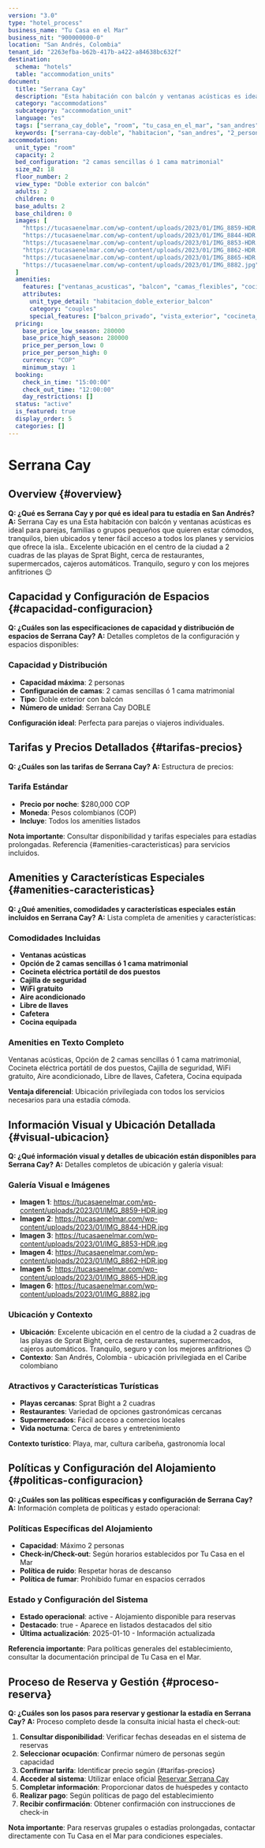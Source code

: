 ```yaml
---
version: "3.0"
type: "hotel_process"
business_name: "Tu Casa en el Mar"
business_nit: "900000000-0"
location: "San Andrés, Colombia"
tenant_id: "2263efba-b62b-417b-a422-a84638bc632f"
destination:
  schema: "hotels"
  table: "accommodation_units"
document:
  title: "Serrana Cay"
  description: "Esta habitación con balcón y ventanas acústicas es ideal para parejas, familias  o grupos pequeños que quieren estar cómodos, tranquilos, bien ubicados y tener fácil acceso a todos los planes y servicios que ofrece la isla."
  category: "accommodations"
  subcategory: "accommodation_unit"
  language: "es"
  tags: ["serrana_cay_doble", "room", "tu_casa_en_el_mar", "san_andres"]
  keywords: ["serrana-cay-doble", "habitacion", "san_andres", "2_personas", "aire_acondicionado", "wifi"]
accommodation:
  unit_type: "room"
  capacity: 2
  bed_configuration: "2 camas sencillas ó 1 cama matrimonial"
  size_m2: 18
  floor_number: 2
  view_type: "Doble exterior con balcón"
  adults: 2
  children: 0
  base_adults: 2
  base_children: 0
  images: [
    "https://tucasaenelmar.com/wp-content/uploads/2023/01/IMG_8859-HDR.jpg",
    "https://tucasaenelmar.com/wp-content/uploads/2023/01/IMG_8844-HDR.jpg",
    "https://tucasaenelmar.com/wp-content/uploads/2023/01/IMG_8853-HDR.jpg",
    "https://tucasaenelmar.com/wp-content/uploads/2023/01/IMG_8862-HDR.jpg",
    "https://tucasaenelmar.com/wp-content/uploads/2023/01/IMG_8865-HDR.jpg",
    "https://tucasaenelmar.com/wp-content/uploads/2023/01/IMG_8882.jpg"
  ]
  amenities:
    features: ["ventanas_acusticas", "balcon", "camas_flexibles", "cocineta_electrica", "cajilla_seguridad", "wifi", "aire_acondicionado", "libre_llaves", "cafetera", "cocina_equipada"]
    attributes:
      unit_type_detail: "habitacion_doble_exterior_balcon"
      category: "couples"
      special_features: ["balcon_privado", "vista_exterior", "cocineta_portatil", "versatil"]
  pricing:
    base_price_low_season: 280000
    base_price_high_season: 280000
    price_per_person_low: 0
    price_per_person_high: 0
    currency: "COP"
    minimum_stay: 1
  booking:
    check_in_time: "15:00:00"
    check_out_time: "12:00:00"
    day_restrictions: []
  status: "active"
  is_featured: true
  display_order: 5
  categories: []
---
```


# Serrana Cay

## Overview {#overview}

**Q: ¿Qué es Serrana Cay y por qué es ideal para tu estadía en San Andrés?**
**A:** Serrana Cay es una Esta habitación con balcón y ventanas acústicas es ideal para parejas, familias  o grupos pequeños que quieren estar cómodos, tranquilos, bien ubicados y tener fácil acceso a todos los planes y servicios que ofrece la isla.. Excelente ubicación en el centro de la ciudad a 2 cuadras de las playas de Sprat Bight, cerca de restaurantes, supermercados, cajeros automáticos. Tranquilo, seguro y con los mejores anfitriones 😉

## Capacidad y Configuración de Espacios {#capacidad-configuracion}

**Q: ¿Cuáles son las especificaciones de capacidad y distribución de espacios de Serrana Cay?**
**A:** Detalles completos de la configuración y espacios disponibles:

### Capacidad y Distribución
- **Capacidad máxima**: 2 personas <!-- EXTRAE: capacity.max_capacity -->
- **Configuración de camas**: 2 camas sencillas ó 1 cama matrimonial <!-- EXTRAE: bed_configuration -->
- **Tipo**: Doble exterior con balcón <!-- EXTRAE: room_type -->
- **Número de unidad**: Serrana Cay DOBLE <!-- EXTRAE: unit_number -->

**Configuración ideal**: Perfecta para parejas o viajeros individuales.

## Tarifas y Precios Detallados {#tarifas-precios}

**Q: ¿Cuáles son las tarifas de Serrana Cay?**
**A:** Estructura de precios:

### Tarifa Estándar
- **Precio por noche**: $280,000 COP <!-- EXTRAE: base_price -->
- **Moneda**: Pesos colombianos (COP)
- **Incluye**: Todos los amenities listados

**Nota importante**: Consultar disponibilidad y tarifas especiales para estadías prolongadas. Referencia {#amenities-caracteristicas} para servicios incluidos.

## Amenities y Características Especiales {#amenities-caracteristicas}

**Q: ¿Qué amenities, comodidades y características especiales están incluidos en Serrana Cay?**
**A:** Lista completa de amenities y características:

### Comodidades Incluidas
- **Ventanas acústicas** <!-- EXTRAE: amenities_list -->
- **Opción de 2 camas sencillas ó 1 cama matrimonial** <!-- EXTRAE: amenities_list -->
- **Cocineta eléctrica portátil de dos puestos** <!-- EXTRAE: amenities_list -->
- **Cajilla de seguridad** <!-- EXTRAE: amenities_list -->
- **WiFi gratuito** <!-- EXTRAE: amenities_list -->
- **Aire acondicionado** <!-- EXTRAE: amenities_list -->
- **Libre de llaves** <!-- EXTRAE: amenities_list -->
- **Cafetera** <!-- EXTRAE: amenities_list -->
- **Cocina equipada** <!-- EXTRAE: amenities_list -->

### Amenities en Texto Completo
Ventanas acústicas, Opción de 2 camas sencillas ó 1 cama matrimonial, Cocineta eléctrica portátil de dos puestos, Cajilla de seguridad, WiFi gratuito, Aire acondicionado, Libre de llaves, Cafetera, Cocina equipada <!-- EXTRAE: unit_amenities -->

**Ventaja diferencial**: Ubicación privilegiada con todos los servicios necesarios para una estadía cómoda.

## Información Visual y Ubicación Detallada {#visual-ubicacion}

**Q: ¿Qué información visual y detalles de ubicación están disponibles para Serrana Cay?**
**A:** Detalles completos de ubicación y galería visual:

### Galería Visual e Imágenes
- **Imagen 1**: https://tucasaenelmar.com/wp-content/uploads/2023/01/IMG_8859-HDR.jpg <!-- EXTRAE: images -->
- **Imagen 2**: https://tucasaenelmar.com/wp-content/uploads/2023/01/IMG_8844-HDR.jpg <!-- EXTRAE: images -->
- **Imagen 3**: https://tucasaenelmar.com/wp-content/uploads/2023/01/IMG_8853-HDR.jpg <!-- EXTRAE: images -->
- **Imagen 4**: https://tucasaenelmar.com/wp-content/uploads/2023/01/IMG_8862-HDR.jpg <!-- EXTRAE: images -->
- **Imagen 5**: https://tucasaenelmar.com/wp-content/uploads/2023/01/IMG_8865-HDR.jpg <!-- EXTRAE: images -->
- **Imagen 6**: https://tucasaenelmar.com/wp-content/uploads/2023/01/IMG_8882.jpg <!-- EXTRAE: images -->

### Ubicación y Contexto
- **Ubicación**: Excelente ubicación en el centro de la ciudad a 2 cuadras de las playas de Sprat Bight, cerca de restaurantes, supermercados, cajeros automáticos. Tranquilo, seguro y con los mejores anfitriones 😉 <!-- EXTRAE: location_details -->
- **Contexto**: San Andrés, Colombia - ubicación privilegiada en el Caribe colombiano <!-- EXTRAE: location_details -->

### Atractivos y Características Turísticas
- **Playas cercanas**: Sprat Bight a 2 cuadras <!-- EXTRAE: tourism_features -->
- **Restaurantes**: Variedad de opciones gastronómicas cercanas <!-- EXTRAE: tourism_features -->
- **Supermercados**: Fácil acceso a comercios locales <!-- EXTRAE: tourism_features -->
- **Vida nocturna**: Cerca de bares y entretenimiento <!-- EXTRAE: tourism_features -->

**Contexto turístico**: Playa, mar, cultura caribeña, gastronomía local <!-- EXTRAE: tourism_features -->

## Políticas y Configuración del Alojamiento {#politicas-configuracion}

**Q: ¿Cuáles son las políticas específicas y configuración de Serrana Cay?**
**A:** Información completa de políticas y estado operacional:

### Políticas Específicas del Alojamiento
- **Capacidad**: Máximo 2 personas <!-- EXTRAE: booking_policies -->
- **Check-in/Check-out**: Según horarios establecidos por Tu Casa en el Mar <!-- EXTRAE: booking_policies -->
- **Política de ruido**: Respetar horas de descanso <!-- EXTRAE: booking_policies -->
- **Política de fumar**: Prohibido fumar en espacios cerrados <!-- EXTRAE: booking_policies -->

### Estado y Configuración del Sistema
- **Estado operacional**: active - Alojamiento disponible para reservas <!-- EXTRAE: status -->
- **Destacado**: true - Aparece en listados destacados del sitio <!-- EXTRAE: is_featured -->
- **Última actualización**: 2025-01-10 - Información actualizada

**Referencia importante**: Para políticas generales del establecimiento, consultar la documentación principal de Tu Casa en el Mar.

## Proceso de Reserva y Gestión {#proceso-reserva}

**Q: ¿Cuáles son los pasos para reservar y gestionar la estadía en Serrana Cay?**
**A:** Proceso completo desde la consulta inicial hasta el check-out:

1. **Consultar disponibilidad**: Verificar fechas deseadas en el sistema de reservas
2. **Seleccionar ocupación**: Confirmar número de personas según capacidad
3. **Confirmar tarifa**: Identificar precio según {#tarifas-precios}
4. **Acceder al sistema**: Utilizar enlace oficial [Reservar Serrana Cay](https://tucasaenelmar.com/accommodation/serrana-cay-doble/)
5. **Completar información**: Proporcionar datos de huéspedes y contacto
6. **Realizar pago**: Según políticas de pago del establecimiento
7. **Recibir confirmación**: Obtener confirmación con instrucciones de check-in

**Nota importante**: Para reservas grupales o estadías prolongadas, contactar directamente con Tu Casa en el Mar para condiciones especiales.